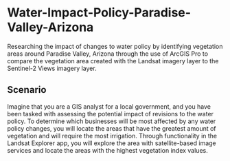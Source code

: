 # Water-Impact-Policy-Paradise-Valley-Arizona

Researching the impact of changes to water policy by identifying vegetation areas around Paradise Valley, Arizona through the use of ArcGIS Pro to compare the vegetation area created with the Landsat imagery layer to the Sentinel-2 Views imagery layer.

## Scenario
Imagine that you are a GIS analyst for a local government, and you have been tasked with assessing the potential impact of revisions to the water policy. To determine which businesses will be most affected by any water policy changes, you will locate the areas that have the greatest amount of vegetation and will require the most irrigation. Through functionality in the Landsat Explorer app, you will explore the area with satellite-based image services and locate the areas with the highest vegetation index values.
